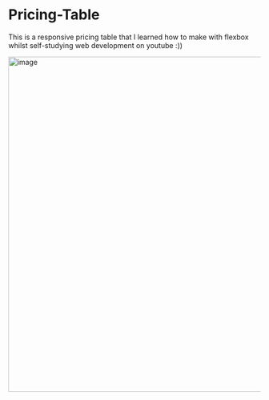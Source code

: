 # Pricing-Table
This is a responsive pricing table that I learned how to make with flexbox whilst self-studying web development on youtube :))

<img width="669" alt="image" src="https://user-images.githubusercontent.com/88378835/187119859-819119ba-43b5-42e8-ae41-acffdf6f7ad6.png">


